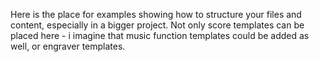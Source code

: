 Here is the place for examples showing how to structure
your files and content, especially in a bigger project.
Not only score templates can be placed here - i imagine
that music function templates could be added as well,
or engraver templates.
